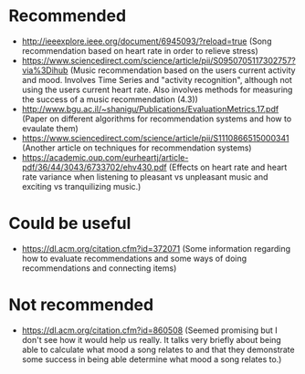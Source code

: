 # Recommended
- http://ieeexplore.ieee.org/document/6945093/?reload=true (Song recommendation based on heart rate in order to relieve stress)
- https://www.sciencedirect.com/science/article/pii/S0950705117302757?via%3Dihub (Music recommendation based on the users current activity and mood. Involves Time Series and "activity recognition", although not using the users current heart rate. Also involves methods for measuring the success of a music recommendation (4.3))
- http://www.bgu.ac.il/~shanigu/Publications/EvaluationMetrics.17.pdf (Paper on different algorithms for recommendation systems and how to evaulate them)
- https://www.sciencedirect.com/science/article/pii/S1110866515000341 (Another article on techniques for recommendation systems)
- https://academic.oup.com/eurheartj/article-pdf/36/44/3043/6733702/ehv430.pdf (Effects on heart rate and heart rate variance when listening to pleasant vs unpleasant music and exciting vs tranquilizing music.)


# Could be useful
- https://dl.acm.org/citation.cfm?id=372071 (Some information regarding how to evaluate recommendations and some ways of doing recommendations and connecting items)

# Not recommended
- https://dl.acm.org/citation.cfm?id=860508 (Seemed promising but I don't see how it would help us really. It talks very briefly about being able to calculate what mood a song relates to and that they demonstrate some success in being able determine what mood a song relates to.)


